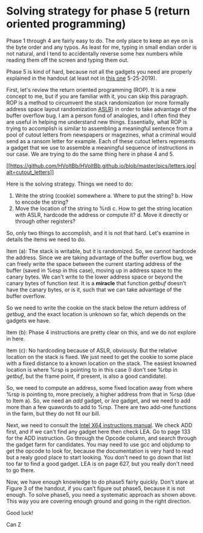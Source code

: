 # Solving strategy for phase 5 (return oriented programming)

Phase 1 through 4 are fairly easy to do. The only place to keep an eye on is the byte order and any typos. As least for me, typing in small endian order is not natural, and I tend to accidentally reverse some hex numbers while reading them off the screen and typing them out.

Phase 5 is kind of hard, because not all the gadgets you need are properly explained in the handout (at least not in [this one](http://csapp.cs.cmu.edu/3e/attacklab.pdf) 5-25-2019). 


First, let's review the return oriented programming (ROP). It is a new concept to me, but if you are familiar with it, you can skip this paragraph. ROP is a method to circumvent the stack randomization (or more formally address space layout randomization [ASLR](https://en.wikipedia.org/wiki/Address_space_layout_randomization)) in order to take advantage of the buffer overflow bug. I am a person fond of analogies, and I often find they are useful in helping me understand new things. Essentially, what ROP is trying to accomplish is similar to assembling a meaningful sentence from a pool of cutout letters from newspapers or magezines, what a criminal would send as a ransom letter for example. Each of these cutout letters represents a gadget that we use to assemble a meaningful sequence of instructions in our case. We are trying to do the same thing here in phase 4 and 5.

[[https://github.com/HVoltBb/HVoltBb.github.io/blob/master/pics/letters.jpg|alt=cutout_letters]]

Here is the solving strategy. Things we need to do:
1. Write the string (cookie) somewhere
	a. Where to put the string?
	b. How to encode the string? 
2. Move the location of the string to %rdi
	c. How to get the string location with ASLR, hardcode the address or compute it?
	d. Move it directly or through other registers?


So, only two things to accomplish, and it is not that hard. Let's examine in details the items we need to do. 


Item (a): The stack is writable, but it is randomized. So, we cannot hardcode the address. Since we are taking advantage of the buffer overflow bug, we can freely write the space between the current starting address of the buffer (saved in %esp in this case), moving up in address space to the canary bytes. We can't write to the lower address space or beyond the canary bytes of function _test_. It is a __miracle__ that function _getbuf_ doesn't have the canary bytes, or is it, such that we can take advantage of the buffer overflow.


So we need to write the cookie on the stack below the return address of _getbug_, and the exact location is unknown so far, which depends on the gadgets we have.


Item (b): Phase 4 instructions are pretty clear on this, and we do not explore in here.


Item (c): No hardcoding because of ASLR, obviously. But the relative location on the stack is fixed. We just need to get the cookie to some place with a fixed distance to a known location on the stack. The easiest knowned location is where %rsp is pointing to in this case (I don't see %rbp in _getbuf_, but the frame point, if present, is also a good candidate).

So, we need to compute an address, some fixed location away from where %rsp is pointing to, more precisely, a higher address from that in %rsp (due to Item a). So, we need an _add_ gadget, or _lea_ gadget, and we need to add more than a few quawords to add to %rsp. There are two add-one functions in the farm, but they do not fit our bill.


Next, we need to consult the [Intel X64 instructions manual](https://www.intel.com/content/dam/www/public/us/en/documents/manuals/64-ia-32-architectures-software-developer-instruction-set-reference-manual-325383.pdf). We check ADD first, and if we can't find any gadget here then check LEA. Go to page 133 for the ADD instruction. Go through the Opcode column, and search through the gadget farm for candidates. You may need to use gcc and objdump to get the opcode to look for, because the documentation is very hard to read but a realy good place to start looking. You don't need to go down that list too far to find a good gadget. LEA is on page 627, but you really don't need to go there.


Now, we have enough knowledge to do phase5 fairly quickly. Don't stare at Figure 3 of the handout, if you can't figure out phase5, because it is not enough. To solve phase5, you need a systematic approach as shown above. This way you are covering enough ground and going in the right direction.


Good luck!


Can Z 